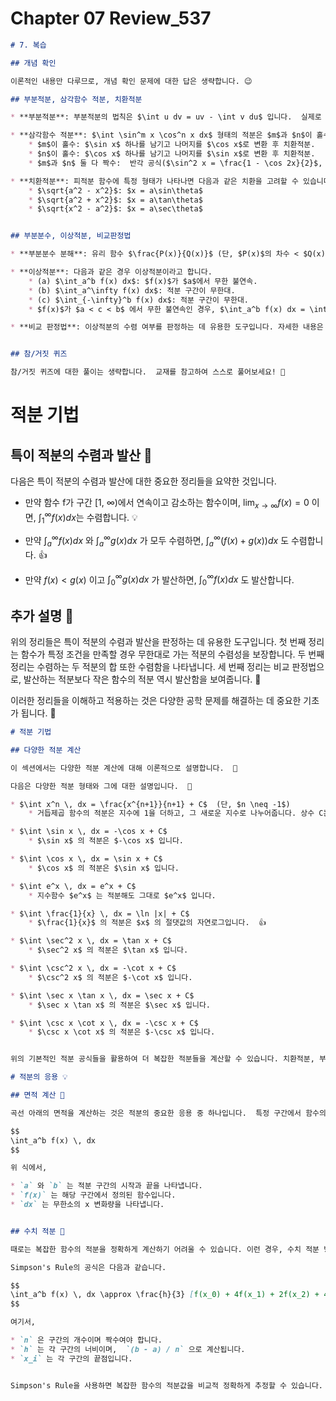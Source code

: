 # Chapter 07 Review_537

```markdown
# 7. 복습

## 개념 확인

이론적인 내용만 다루므로, 개념 확인 문제에 대한 답은 생략합니다. 😉

## 부분적분, 삼각함수 적분, 치환적분

* **부분적분**: 부분적분의 법칙은 $\int u dv = uv - \int v du$ 입니다.  실제로 적용할 때는 $u$와 $dv$를 적절히 선택하는 것이 중요합니다.  일반적으로 미분하면 간단해지는 항을 $u$로, 적분하기 쉬운 항을 $dv$로 선택합니다. 🤔

* **삼각함수 적분**: $\int \sin^m x \cos^n x dx$ 형태의 적분은 $m$과 $n$이 홀수인지 짝수인지에 따라 다른 전략을 사용합니다.
    * $m$이 홀수: $\sin x$ 하나를 남기고 나머지를 $\cos x$로 변환 후 치환적분.
    * $n$이 홀수: $\cos x$ 하나를 남기고 나머지를 $\sin x$로 변환 후 치환적분.
    * $m$과 $n$ 둘 다 짝수:  반각 공식($\sin^2 x = \frac{1 - \cos 2x}{2}$, $\cos^2 x = \frac{1 + \cos 2x}{2}$)을 사용하여 차수를 낮춥니다.

* **치환적분**: 피적분 함수에 특정 형태가 나타나면 다음과 같은 치환을 고려할 수 있습니다.
    * $\sqrt{a^2 - x^2}$: $x = a\sin\theta$
    * $\sqrt{a^2 + x^2}$: $x = a\tan\theta$
    * $\sqrt{x^2 - a^2}$: $x = a\sec\theta$


## 부분분수, 이상적분, 비교판정법

* **부분분수 분해**: 유리 함수 $\frac{P(x)}{Q(x)}$ (단, $P(x)$의 차수 < $Q(x)$의 차수)의 부분분수 분해 형태는 $Q(x)$의 인수에 따라 달라집니다.  다양한 경우에 대한 자세한 설명은 교재를 참조하세요. 📖

* **이상적분**: 다음과 같은 경우 이상적분이라고 합니다.
    * (a) $\int_a^b f(x) dx$: $f(x)$가 $a$에서 무한 불연속.
    * (b) $\int_a^\infty f(x) dx$: 적분 구간이 무한대.
    * (c) $\int_{-\infty}^b f(x) dx$: 적분 구간이 무한대.
    * $f(x)$가 $a < c < b$ 에서 무한 불연속인 경우, $\int_a^b f(x) dx = \int_a^c f(x) dx + \int_c^b f(x) dx$ 로 나누어 계산합니다.

* **비교 판정법**: 이상적분의 수렴 여부를 판정하는 데 유용한 도구입니다. 자세한 내용은 교재를 참조하세요.


## 참/거짓 퀴즈

참/거짓 퀴즈에 대한 풀이는 생략합니다.  교재를 참고하여 스스로 풀어보세요! 🤗
```

# 적분 기법

## 특이 적분의 수렴과 발산 🤔

다음은 특이 적분의 수렴과 발산에 대한 중요한 정리들을 요약한 것입니다.

* 만약 함수 f가 구간 [1, ∞)에서 연속이고 감소하는 함수이며, $\lim_{x \to \infty} f(x) = 0$ 이면, $\int_{1}^{\infty} f(x) dx$는 수렴합니다.  💡

* 만약 $\int_{a}^{\infty} f(x) dx$ 와 $\int_{a}^{\infty} g(x) dx$ 가 모두 수렴하면, $\int_{a}^{\infty} (f(x) + g(x)) dx$ 도 수렴합니다.  👍

* 만약 $f(x) < g(x)$ 이고 $\int_{0}^{\infty} g(x) dx$ 가 발산하면, $\int_{0}^{\infty} f(x) dx$ 도 발산합니다.


## 추가 설명 📝

위의 정리들은 특이 적분의 수렴과 발산을 판정하는 데 유용한 도구입니다. 첫 번째 정리는 함수가 특정 조건을 만족할 경우 무한대로 가는 적분의 수렴성을 보장합니다. 두 번째 정리는 수렴하는 두 적분의 합 또한 수렴함을 나타냅니다. 세 번째 정리는 비교 판정법으로, 발산하는 적분보다 작은 함수의 적분 역시 발산함을 보여줍니다.  💯


이러한 정리들을 이해하고 적용하는 것은 다양한 공학 문제를 해결하는 데 중요한 기초가 됩니다.  🚀

```markdown
# 적분 기법

## 다양한 적분 계산

이 섹션에서는 다양한 적분 계산에 대해 이론적으로 설명합니다.  📝

다음은 다양한 적분 형태와 그에 대한 설명입니다.  🧐

* $\int x^n \, dx = \frac{x^{n+1}}{n+1} + C$  (단, $n \neq -1$)
    * 거듭제곱 함수의 적분은 지수에 1을 더하고, 그 새로운 지수로 나누어줍니다. 상수 C는 적분 상수입니다.

* $\int \sin x \, dx = -\cos x + C$
    * $\sin x$ 의 적분은 $-\cos x$ 입니다.

* $\int \cos x \, dx = \sin x + C$
    * $\cos x$ 의 적분은 $\sin x$ 입니다.

* $\int e^x \, dx = e^x + C$
    * 지수함수 $e^x$ 는 적분해도 그대로 $e^x$ 입니다.

* $\int \frac{1}{x} \, dx = \ln |x| + C$
    * $\frac{1}{x}$ 의 적분은 $x$ 의 절댓값의 자연로그입니다.  👍

* $\int \sec^2 x \, dx = \tan x + C$
    * $\sec^2 x$ 의 적분은 $\tan x$ 입니다.

* $\int \csc^2 x \, dx = -\cot x + C$
    * $\csc^2 x$ 의 적분은 $-\cot x$ 입니다.

* $\int \sec x \tan x \, dx = \sec x + C$
    * $\sec x \tan x$ 의 적분은 $\sec x$ 입니다.

* $\int \csc x \cot x \, dx = -\csc x + C$
    * $\csc x \cot x$ 의 적분은 $-\csc x$ 입니다.


위의 기본적인 적분 공식들을 활용하여 더 복잡한 적분들을 계산할 수 있습니다. 치환적분, 부분적분 등 다양한 적분 기법을 사용하여 주어진 적분을 풀 수 있습니다. 🤔  다양한 적분 기법을 익히고 연습하는 것이 중요합니다. 💪
```

```markdown
# 적분의 응용 💡

## 면적 계산 📏

곡선 아래의 면적을 계산하는 것은 적분의 중요한 응용 중 하나입니다.  특정 구간에서 함수의 그래프와 x축 사이의 면적은 정적분을 통해 계산할 수 있습니다.  😃

$$
\int_a^b f(x) \, dx
$$

위 식에서,

* `a` 와 `b` 는 적분 구간의 시작과 끝을 나타냅니다.
* `f(x)` 는 해당 구간에서 정의된 함수입니다.
* `dx` 는 무한소의 x 변화량을 나타냅니다.


## 수치 적분 🧮

때로는 복잡한 함수의 적분을 정확하게 계산하기 어려울 수 있습니다. 이런 경우, 수치 적분 방법을 사용하여 근사값을 구할 수 있습니다.  🤔  Simpson's Rule은 대표적인 수치 적분 방법 중 하나입니다.  Simpson's Rule은 주어진 구간을 여러 개의 작은 구간으로 나누고, 각 구간에서 2차 함수로 근사하여 면적을 계산합니다.  🧐

Simpson's Rule의 공식은 다음과 같습니다.

$$
\int_a^b f(x) \, dx \approx \frac{h}{3} [f(x_0) + 4f(x_1) + 2f(x_2) + 4f(x_3) + ... + 2f(x_{n-2}) + 4f(x_{n-1}) + f(x_n)]
$$

여기서,

* `n` 은 구간의 개수이며 짝수여야 합니다.
* `h` 는 각 구간의 너비이며,  `(b - a) / n` 으로 계산됩니다.
* `x_i` 는 각 구간의 끝점입니다.


Simpson's Rule을 사용하면 복잡한 함수의 적분값을 비교적 정확하게 추정할 수 있습니다. 👍
```